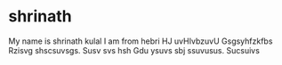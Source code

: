 # shrinath
My name is shrinath kulal
I am from hebri
HJ uvHIvbzuvU
Gsgsyhfzkfbs
Rzisvg shscsuvsgs. Susv svs hsh
Gdu ysuvs sbj ssuvusus. Sucsuivs 
